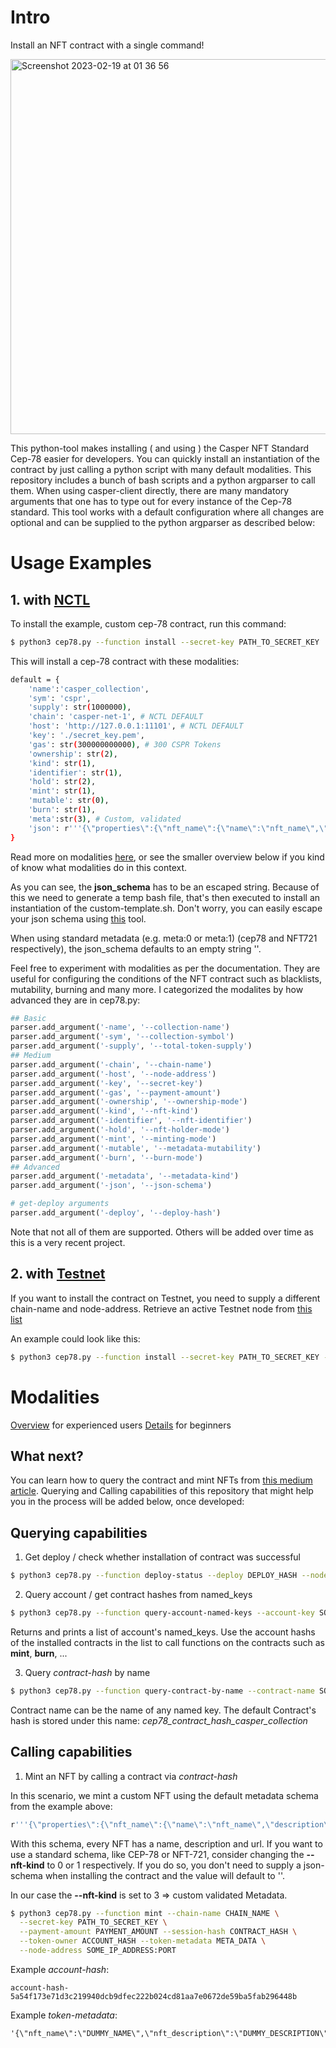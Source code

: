 # Intro
Install an NFT contract with a single command!

<img width="600" alt="Screenshot 2023-02-19 at 01 36 56" src="https://user-images.githubusercontent.com/49498646/219905720-f789c010-a3ef-4fd7-9b4b-86660d319eff.png">


This python-tool makes installing ( and using ) the Casper NFT Standard Cep-78 easier for developers. You can quickly install an instantiation of the contract by just calling a python script with many default modalities. This repository includes a bunch of bash scripts and a python argparser to call them. When using casper-client directly, there are many mandatory arguments that one has to type out for every instance of the Cep-78 standard. This tool works with a default configuration where all changes are optional and can be supplied to the python argparser as described below:

# Usage Examples
## 1. with [NCTL](https://github.com/casper-network/casper-node/blob/dev/utils/nctl/README.md)

To install the example, custom cep-78 contract, run this command:
```bash
$ python3 cep78.py --function install --secret-key PATH_TO_SECRET_KEY
```
This will install a cep-78 contract with these modalities:
```bash
default = {
    'name':'casper_collection',
    'sym': 'cspr',
    'supply': str(1000000),
    'chain': 'casper-net-1', # NCTL DEFAULT
    'host': 'http://127.0.0.1:11101', # NCTL DEFAULT
    'key': './secret_key.pem',
    'gas': str(300000000000), # 300 CSPR Tokens
    'ownership': str(2),
    'kind': str(1),
    'identifier': str(1),
    'hold': str(2),
    'mint': str(1),
    'mutable': str(0),
    'burn': str(1),
    'meta':str(3), # Custom, validated
    'json': r'''{\"properties\":{\"nft_name\":{\"name\":\"nft_name\",\"description\":\"name_of_nft\",\"required\":true},\"nft_description\":{\"name\":\"nft_description\",\"description\":\"description_of_nft\",\"required\":true},\"nft_name\":{\"name\":\"nft_url\",\"description\":\"url_of_nft\",\"required\":true}}}'''
}
```
Read more on modalities [here](https://github.com/casper-ecosystem/cep-78-enhanced-nft/blob/dev/README.md), or see the smaller overview below if you kind of know what modalities do in this context.

As you can see, the **json_schema** has to be an escaped string. Because of this we need to generate a temp bash file, that's then executed to install an instantiation of the custom-template.sh. Don't worry, you can easily escape your json schema using [this](https://jsontostring.com/) tool.

When using standard metadata (e.g. meta:0 or meta:1) (cep78 and NFT721 respectively), the json_schema defaults to an empty string ''.

Feel free to experiment with modalities as per the documentation. They are useful for configuring the conditions of the NFT contract such as blacklists, mutability, burning and many more. I categorized the modalites by how advanced they are in cep78.py:

```python
## Basic
parser.add_argument('-name', '--collection-name')
parser.add_argument('-sym', '--collection-symbol')
parser.add_argument('-supply', '--total-token-supply')
## Medium
parser.add_argument('-chain', '--chain-name')
parser.add_argument('-host', '--node-address')
parser.add_argument('-key', '--secret-key')
parser.add_argument('-gas', '--payment-amount')
parser.add_argument('-ownership', '--ownership-mode')
parser.add_argument('-kind', '--nft-kind')
parser.add_argument('-identifier', '--nft-identifier')
parser.add_argument('-hold', '--nft-holder-mode')
parser.add_argument('-mint', '--minting-mode')
parser.add_argument('-mutable', '--metadata-mutability')
parser.add_argument('-burn', '--burn-mode')
## Advanced
parser.add_argument('-metadata', '--metadata-kind')
parser.add_argument('-json', '--json-schema')

# get-deploy arguments
parser.add_argument('-deploy', '--deploy-hash')
```
Note that not all of them are supported. Others will be added over time as this is a very recent project.


## 2. with [Testnet](https://testnet.cspr.live/)

If you want to install the contract on Testnet, you need to supply a different chain-name and node-address. Retrieve an active Testnet node from [this list](https://testnet.cspr.live/tools/peers)

An example could look like this:

```bash
$ python3 cep78.py --function install --secret-key PATH_TO_SECRET_KEY --node-address SOME_IP_FROM_LIST:7777 --chain-name casper-test
```


# Modalities
[Overview](https://github.com/jonas089/cep-78-helper/blob/master/modalities.md) for experienced users
[Details](https://github.com/casper-ecosystem/cep-78-enhanced-nft/blob/dev/README.md) for beginners

## What next?
You can learn how to query the contract and mint NFTs from [this medium article](https://medium.com/casperblockchain/casper-cep-78-enhanced-nft-standard-d954218626be). Querying and Calling capabilities of this repository that might help you in the process will be added below, once developed:

## Querying capabilities

1. Get deploy / check whether installation of contract was successful
```bash
$ python3 cep78.py --function deploy-status --deploy DEPLOY_HASH --node-address SOME_IP_ADDRESS:PORT
```

2. Query account / get contract hashes from named_keys
```bash
$ python3 cep78.py --function query-account-named-keys --account-key SOME_PUBLIC_KEY --node-address SOME_IP_ADDRESS:PORT
```
Returns and prints a list of account's named_keys. Use the account hashs of the installed contracts in the list to call functions on the contracts such as **mint**, **burn**, ...

3. Query _contract-hash_ by name
```bash
$ python3 cep78.py --function query-contract-by-name --contract-name SOME_CONTRACT_NAME --account-key SOME_PUBLIC_KEY --node-address SOME_IP_ADDRESS:PORT
```
Contract name can be the name of any named key. The default Contract's hash is stored under this name: _cep78_contract_hash_casper_collection_

## Calling capabilities
1. Mint an NFT by calling a contract via _contract-hash_

In this scenario, we mint a custom NFT using the default metadata schema from the example above:
```bash
r'''{\"properties\":{\"nft_name\":{\"name\":\"nft_name\",\"description\":\"name_of_nft\",\"required\":true},\"nft_description\":{\"name\":\"nft_description\",\"description\":\"description_of_nft\",\"required\":true},\"nft_name\":{\"name\":\"nft_url\",\"description\":\"url_of_nft\",\"required\":true}}}'''
```
With this schema, every NFT has a name, description and url. If you want to use a standard schema, like CEP-78 or NFT-721, consider changing the __--nft-kind__ to 0 or 1 respectively. If you do so, you don't need to supply a json-schema when installing the contract and the value will default to ''.

In our case the __--nft-kind__ is set to 3 => custom validated Metadata.

```bash
$ python3 cep78.py --function mint --chain-name CHAIN_NAME \
  --secret-key PATH_TO_SECRET_KEY \
  --payment-amount PAYMENT_AMOUNT --session-hash CONTRACT_HASH \
  --token-owner ACCOUNT_HASH --token-metadata META_DATA \
  --node-address SOME_IP_ADDRESS:PORT
```

Example _account-hash_:
```
account-hash-5a54f173e71d3c219940dcb9dfec222b024cd81aa7e0672de59ba5fab296448b
```
Example _token-metadata_:
```
'{\"nft_name\":\"DUMMY_NAME\",\"nft_description\":\"DUMMY_DESCRIPTION\",\"nft_url\":\"http://DUMMY_URL\"}'
```
